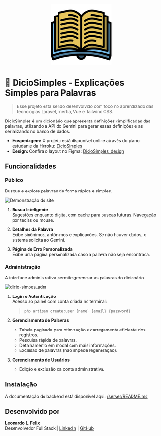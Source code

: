<p align="center">
  <a href="#" target="blank">
    <img src="https://raw.githubusercontent.com/6aleatorio6/DicioSimples/refs/heads/main/server/public/img/logo-icon.png" width="200" alt="Logo do DicioSimples" />
  </a>
</p>

# 📖 DicioSimples - Explicações Simples para Palavras

> Esse projeto está sendo desenvolvido com foco no aprendizado das tecnologias Laravel, Inertia, Vue e Tailwind CSS.

DicioSimples é um dicionário que apresenta definições simplificadas das palavras, utilizando a API do Gemini para gerar essas definições e as serializando no banco de dados.

- **Hospedagem:** O projeto está disponível online através do plano estudante da Heroku: [DicioSimples](https://dicio-simples-ca91bbd4773b.herokuapp.com/)
- **Design:** Confira o layout no Figma: [DicioSimples_design](https://www.figma.com/design/0mgMmrnNyHO5ZqdFRU50Yw/DicioSimples_design?t=dUstjOjv33S30mqp-0)
  


## Funcionalidades

### Público

Busque e explore palavras de forma rápida e simples.

![Demonstração do site](https://github.com/user-attachments/assets/5d0b2e5f-77a8-4308-94c8-3ee9c97f04c7)

1. **Busca Inteligente**  
   Sugestões enquanto digita, com cache para buscas futuras. Navegação por teclas ou mouse.

2. **Detalhes da Palavra**  
   Exibe sinônimos, antônimos e explicações. Se não houver dados, o sistema solicita ao Gemini.

3. **Página de Erro Personalizada**  
   Exibe uma página personalizada caso a palavra não seja encontrada.


### Administração

A interface administrativa permite gerenciar as palavras do dicionário.

![dicio-simpes_adm](https://github.com/user-attachments/assets/58764095-3afd-4961-a484-49b086bf6ead)

1. **Login e Autenticação**  
   Acesso ao painel com conta criada no terminal:

   > ```sh  
   > php artisan create:user {name} {email} {password}  
   > ```

2. **Gerenciamento de Palavras**  
   - Tabela paginada para otimização e carregamento eficiente dos registros.  
   - Pesquisa rápida de palavras.  
   - Detalhamento em modal com mais informações.  
   - Exclusão de palavras (não impede regeneração).

3. **Gerenciamento de Usuários**  
   - Edição e exclusão da conta administrativa.


## Instalação

A documentação do backend está disponível aqui: [/server/README.md](/server/README.md)

## Desenvolvido por

**Leonardo L. Felix**  
Desenvolvedor Full Stack | [LinkedIn](https://www.linkedin.com/in/leonardo-l-felix/) | [GitHub](https://github.com/6aleatorio6)


